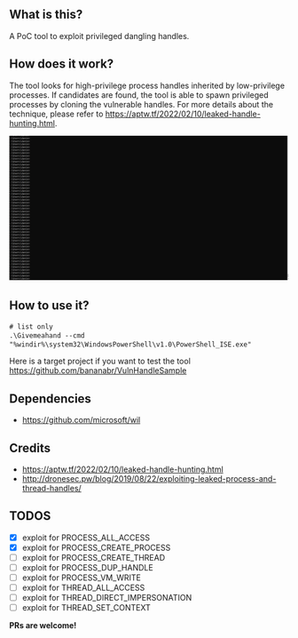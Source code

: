 ## What is this?
A PoC tool to exploit privileged dangling handles.

## How does it work?
The tool looks for high-privilege process handles inherited by low-privilege processes.  If candidates are found, the tool is able to spawn privileged processes by cloning the vulnerable handles.  For more details about the technique, please refer to https://aptw.tf/2022/02/10/leaked-handle-hunting.html.

![](/Give-me-a-hand.gif)

## How to use it?
```
# list only
.\Givemeahand --cmd "%windir%\system32\WindowsPowerShell\v1.0\PowerShell_ISE.exe"
```

Here is a target project if you want to test the tool https://github.com/bananabr/VulnHandleSample

## Dependencies
* https://github.com/microsoft/wil

## Credits
* https://aptw.tf/2022/02/10/leaked-handle-hunting.html
* http://dronesec.pw/blog/2019/08/22/exploiting-leaked-process-and-thread-handles/

## TODOS
- [x] exploit for PROCESS_ALL_ACCESS
- [x] exploit for PROCESS_CREATE_PROCESS
- [ ] exploit for PROCESS_CREATE_THREAD
- [ ] exploit for PROCESS_DUP_HANDLE
- [ ] exploit for PROCESS_VM_WRITE
- [ ] exploit for THREAD_ALL_ACCESS
- [ ] exploit for THREAD_DIRECT_IMPERSONATION
- [ ] exploit for THREAD_SET_CONTEXT

**PRs are welcome!**
